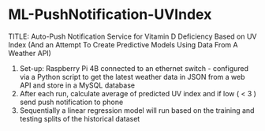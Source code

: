 # ML-PushNotification-UVIndex

TITLE:
Auto-Push Notification Service for Vitamin D Deficiency Based on UV Index (And an Attempt To Create Predictive Models Using Data From A Weather API)

1) Set-up: Raspberry Pi 4B connected to an ethernet switch - configured via a Python script to get the latest weather data in JSON from a web API and store in a MySQL database
2) After each run, calculate average of predicted UV index and if low ( < 3 ) send push notification to phone
3) Sequentially a linear regression model will run based on the training and testing splits of the historical dataset

